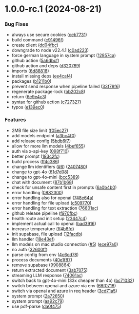 # 1.0.0-rc.1 (2024-08-21)


### Bug Fixes

* always use secure cookies ([ceb7731](https://github.com/technologiestiftung/ber-gpt-backend/commit/ceb77318dbc8ae30e21fd61f390df6f38c38937b))
* build command ([c91496f](https://github.com/technologiestiftung/ber-gpt-backend/commit/c91496f78b1bc99f6cd2e2504b995e641f44b876))
* create client ([dd04fbc](https://github.com/technologiestiftung/ber-gpt-backend/commit/dd04fbcf570b2b8276ad3bb108b443915bc152d3))
* downgrade to node v22.4.1 ([c0ad223](https://github.com/technologiestiftung/ber-gpt-backend/commit/c0ad22334dea18829689abc41497aee58e0603f2))
* force german language in system prompt ([12857ca](https://github.com/technologiestiftung/ber-gpt-backend/commit/12857ca5084a24c7ab683cbfa2c4b7cf799c96e9))
* github action ([5a6dbcf](https://github.com/technologiestiftung/ber-gpt-backend/commit/5a6dbcf1b39ee058293f743e71dd0d6a85bb3592))
* github action and deps ([d320789](https://github.com/technologiestiftung/ber-gpt-backend/commit/d32078955166136da12c828a9492c236b755edc9))
* imports ([6d88818](https://github.com/technologiestiftung/ber-gpt-backend/commit/6d888180f9ddcee69dd5d0a866f576f346a94c24))
* install missing deps ([ee4caf4](https://github.com/technologiestiftung/ber-gpt-backend/commit/ee4caf4cc36c89261eeace52c0bacc497fa9b98e))
* packages ([b1211b0](https://github.com/technologiestiftung/ber-gpt-backend/commit/b1211b09cfc14ce89c58f315da1449a6bd6ec496))
* prevent send response when pipeline failed ([33f78f6](https://github.com/technologiestiftung/ber-gpt-backend/commit/33f78f6b71c7f07a3032d93fce0b44c05c51b5de))
* regenerate package-lock ([bb202c8](https://github.com/technologiestiftung/ber-gpt-backend/commit/bb202c84c1655ec4a0493f6248b2c6dffc9226a9))
* return ([6e9e4c3](https://github.com/technologiestiftung/ber-gpt-backend/commit/6e9e4c396f6fa7bbbbcaf4fa33355030b748f36a))
* syntax for github action ([c727327](https://github.com/technologiestiftung/ber-gpt-backend/commit/c727327e11c42497fb7b130b0dc5dd2ca9393fa9))
* typos ([e139ec0](https://github.com/technologiestiftung/ber-gpt-backend/commit/e139ec0e151e0481c9933a56755f8bacbde0ff08))


### Features

* 2MB file size limit ([f05ec27](https://github.com/technologiestiftung/ber-gpt-backend/commit/f05ec27419beb41296e14fc4205d871f332d3896))
* add models endpoint ([a3bc4f0](https://github.com/technologiestiftung/ber-gpt-backend/commit/a3bc4f01f1e4367a963943a6a6fb7bfa3974856c))
* add release config ([5bdb6f7](https://github.com/technologiestiftung/ber-gpt-backend/commit/5bdb6f7488257233bceca8d5c9ba9a095f281a0c))
* allow for more llm models ([4bef655](https://github.com/technologiestiftung/ber-gpt-backend/commit/4bef655ebb2db5d413fcbadcc402fb7e995a424f))
* auth via x-api-key ([098f710](https://github.com/technologiestiftung/ber-gpt-backend/commit/098f71000c4368ad6829cda0067efecbdc2ff3bc))
* better prompt ([183c2fc](https://github.com/technologiestiftung/ber-gpt-backend/commit/183c2fcc406bc8a9479316cc42edf5665938af72))
* build process ([ff4c386](https://github.com/technologiestiftung/ber-gpt-backend/commit/ff4c386af6edd5e5af9b3ebbe0d6e96b4ce533f0))
* change llm identifiers ([#6](https://github.com/technologiestiftung/ber-gpt-backend/issues/6)) ([2407480](https://github.com/technologiestiftung/ber-gpt-backend/commit/2407480ec0378c4a3e02e89db1872007a1394196))
* change to gpt-4o ([61d7d08](https://github.com/technologiestiftung/ber-gpt-backend/commit/61d7d08daffafc184b9f334866d5421ca520864b))
* change to gpt-4o-mini ([bcc5389](https://github.com/technologiestiftung/ber-gpt-backend/commit/bcc5389d9880ed5a914b35f607e0a0b597a14901))
* chat with document ([87b1b68](https://github.com/technologiestiftung/ber-gpt-backend/commit/87b1b6871fa8ed4e1d6106e91efd52c3f45d77c8))
* check for unsafe content first in prompts ([6a0b4b0](https://github.com/technologiestiftung/ber-gpt-backend/commit/6a0b4b08f34255e18660866dffcdf99cdd5648dc))
* error handling ([0882300](https://github.com/technologiestiftung/ber-gpt-backend/commit/0882300829ed681120b00dffb7284c498b3334ff))
* error handling also for openai ([748e64a](https://github.com/technologiestiftung/ber-gpt-backend/commit/748e64a8b7c8ed3e89acf61759f0e054c6516a9c))
* error handling for file upload ([c509770](https://github.com/technologiestiftung/ber-gpt-backend/commit/c509770fd3032a22c5b79d308429d01055efb788))
* error handling for text extraction ([76801ac](https://github.com/technologiestiftung/ber-gpt-backend/commit/76801ac8b7567d43dc96d886a702c143f2e7b7bd))
* github release pipeline ([f970fbc](https://github.com/technologiestiftung/ber-gpt-backend/commit/f970fbc3b39f7aa148e0d7fa767ba41702d415f5))
* health route and init setup ([23447c4](https://github.com/technologiestiftung/ber-gpt-backend/commit/23447c4a13825783e32bf96b06eb7f9fb6ac3ec1))
* implement actual call to openai ([bad3916](https://github.com/technologiestiftung/ber-gpt-backend/commit/bad3916bffdd33dd37b5a749deae73b1684db3f9))
* increase temperature ([ff4b6fd](https://github.com/technologiestiftung/ber-gpt-backend/commit/ff4b6fd75d87bbe91b29c003e7b1f747e110b121))
* init supabase, file upload ([12facdb](https://github.com/technologiestiftung/ber-gpt-backend/commit/12facdbd3b8d54b625bafaea673d526849fbbd0e))
* llm handler ([18e43ef](https://github.com/technologiestiftung/ber-gpt-backend/commit/18e43efca05c19d46630e46a1b03ada32ef9c616))
* llm models on mac studio connection ([#5](https://github.com/technologiestiftung/ber-gpt-backend/issues/5)) ([ece97a0](https://github.com/technologiestiftung/ber-gpt-backend/commit/ece97a007e713a6f01a3951b333543e6482331c4))
* no auth ([32600ff](https://github.com/technologiestiftung/ber-gpt-backend/commit/32600ffb75b184409cf4fb18e42ae31e3d053068))
* parse config from env ([4c6cd78](https://github.com/technologiestiftung/ber-gpt-backend/commit/4c6cd785352c7e701f12465af21157a9bfacd1ac))
* process documents ([40e1f87](https://github.com/technologiestiftung/ber-gpt-backend/commit/40e1f87c9335e80e0d4be18ff3308b41aeda37c3))
* remove supabase ([9908864](https://github.com/technologiestiftung/ber-gpt-backend/commit/9908864ed4e8f31b71a6d05209b502fafec65864))
* return extracted document ([3ab7075](https://github.com/technologiestiftung/ber-gpt-backend/commit/3ab7075105e576672ea4555de8ae026ab691eb28))
* streaming LLM response ([74061ac](https://github.com/technologiestiftung/ber-gpt-backend/commit/74061ac83d6304147521f51ca725848d8014be7a))
* switch back to gpt-4o-mini (33x cheaper than 4o) ([bc71032](https://github.com/technologiestiftung/ber-gpt-backend/commit/bc7103279479cae49317c7426b64fe234d257f0f))
* switch between openai and azure via env ([66f0718](https://github.com/technologiestiftung/ber-gpt-backend/commit/66f071838ddd95ba58a1530315e7f134fab45316))
* switch via openai and azure in req header ([3cd71a5](https://github.com/technologiestiftung/ber-gpt-backend/commit/3cd71a5d5078de48ae758a227a6fa70d17ad9cc5))
* system prompt ([2a72650](https://github.com/technologiestiftung/ber-gpt-backend/commit/2a726509c16a5c4c80dcd42028e61450fcc3cbab))
* system prompt ([aa92c79](https://github.com/technologiestiftung/ber-gpt-backend/commit/aa92c79683ee68c4e99fffcc579ee3421e1a55af))
* use pdf-parse ([da0f475](https://github.com/technologiestiftung/ber-gpt-backend/commit/da0f47599107b2817bd1fdfc376fa0158c8bb301))
